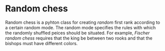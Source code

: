 # Random chess
Random chess is a pyhton class for creating *random* first rank according to a certain random mode. The random mode
    specifies the rules with which the randomly shuffled peices should be situated. For example, *Fischer random chess* requires that the king be between two rooks and that the bishops must have different colors.